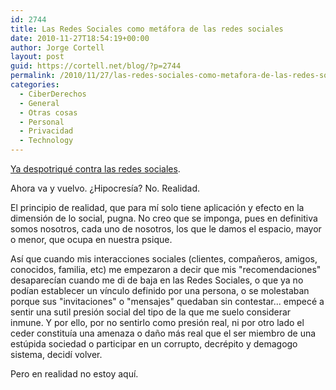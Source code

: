 ```yaml
---
id: 2744
title: Las Redes Sociales como metáfora de las redes sociales
date: 2010-11-27T18:54:19+00:00
author: Jorge Cortell
layout: post
guid: https://cortell.net/blog/?p=2744
permalink: /2010/11/27/las-redes-sociales-como-metafora-de-las-redes-sociales/
categories:
  - CiberDerechos
  - General
  - Otras cosas
  - Personal
  - Privacidad
  - Technology
---
```

<a title="https://cortell.net/blog/?p=2327" href="https://cortell.net/blog/?p=2327" target="_blank">Ya despotriqué contra las redes sociales</a>.

Ahora va y vuelvo. ¿Hipocresía? No. Realidad.

El principio de realidad, que para mí solo tiene aplicación y efecto en la dimensión de lo social, pugna. No creo que se imponga, pues en definitiva somos nosotros, cada uno de nosotros, los que le damos el espacio, mayor o menor, que ocupa en nuestra psique.

Así que cuando mis interacciones sociales (clientes, compañeros, amigos, conocidos, familia, etc) me empezaron a decir que mis "recomendaciones" desaparecían cuando me di de baja en las Redes Sociales, o que ya no podían establecer un vínculo definido por una persona, o se molestaban porque sus "invitaciones" o "mensajes" quedaban sin contestar... empecé a sentir una sutil presión social del tipo de la que me suelo considerar inmune. Y por ello, por no sentirlo como presión real, ni por otro lado el ceder constituía una amenaza o daño más real que el ser miembro de una estúpida sociedad o participar en un corrupto, decrépito y demagogo sistema, decidí volver.

Pero en realidad no estoy aquí.